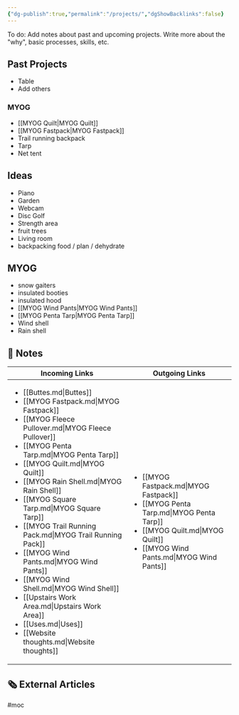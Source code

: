 ```yaml
---
{"dg-publish":true,"permalink":"/projects/","dgShowBacklinks":false}
---
```



To do: Add notes about past and upcoming projects. Write more about the "why", basic processes, skills, etc.

## Past Projects

* Table
* Add others

### MYOG

* [[MYOG Quilt\|MYOG Quilt]]
* [[MYOG Fastpack\|MYOG Fastpack]]
* Trail running backpack
* Tarp
* Net tent

## Ideas

* Piano
* Garden
* Webcam
* Disc Golf
* Strength area
* fruit trees
* Living room
* backpacking food / plan / dehydrate

## MYOG

* snow gaiters
* insulated booties
* insulated hood
* [[MYOG Wind Pants\|MYOG Wind Pants]]
* [[MYOG Penta Tarp\|MYOG Penta Tarp]]
* Wind shell
* Rain shell



## 📔 Notes

| Incoming Links                                                                                                                                                                                                                                                                                                                                                                                                                                                                                                                                                                                                                                       | Outgoing Links                                                                                                                                                                                  |
| ---------------------------------------------------------------------------------------------------------------------------------------------------------------------------------------------------------------------------------------------------------------------------------------------------------------------------------------------------------------------------------------------------------------------------------------------------------------------------------------------------------------------------------------------------------------------------------------------------------------------------------------------------- | ----------------------------------------------------------------------------------------------------------------------------------------------------------------------------------------------- |
| <ul><li>[[Buttes.md\\|Buttes]]</li><li>[[MYOG Fastpack.md\\|MYOG Fastpack]]</li><li>[[MYOG Fleece Pullover.md\\|MYOG Fleece Pullover]]</li><li>[[MYOG Penta Tarp.md\\|MYOG Penta Tarp]]</li><li>[[MYOG Quilt.md\\|MYOG Quilt]]</li><li>[[MYOG Rain Shell.md\\|MYOG Rain Shell]]</li><li>[[MYOG Square Tarp.md\\|MYOG Square Tarp]]</li><li>[[MYOG Trail Running Pack.md\\|MYOG Trail Running Pack]]</li><li>[[MYOG Wind Pants.md\\|MYOG Wind Pants]]</li><li>[[MYOG Wind Shell.md\\|MYOG Wind Shell]]</li><li>[[Upstairs Work Area.md\\|Upstairs Work Area]]</li><li>[[Uses.md\\|Uses]]</li><li>[[Website thoughts.md\\|Website thoughts]]</li></ul> | <ul><li>[[MYOG Fastpack.md\\|MYOG Fastpack]]</li><li>[[MYOG Penta Tarp.md\\|MYOG Penta Tarp]]</li><li>[[MYOG Quilt.md\\|MYOG Quilt]]</li><li>[[MYOG Wind Pants.md\\|MYOG Wind Pants]]</li></ul> |


## 🗞 External Articles



#moc 